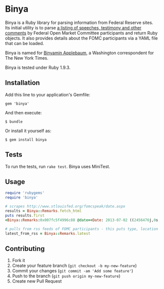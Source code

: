# Binya

Binya is a Ruby library for parsing information from Federal Reserve sites. Its initial utility is to parse [a listing of speeches, testimony and other comments](http://www.stlouisfed.org/fomcspeak/date.aspx) by Federal Open Market Committee participants and return Ruby objects. It also provides details about the FOMC participants via a YAML file that can be loaded.

Binya is named for [Binyamin Applebaum](http://topics.nytimes.com/top/reference/timestopics/people/a/binyamin_appelbaum/index.html), a Washington correspondent for The New York Times.

Binya is tested under Ruby 1.9.3.

## Installation

Add this line to your application's Gemfile:

    gem 'binya'

And then execute:

    $ bundle

Or install it yourself as:

    $ gem install binya

## Tests

To run the tests, run `rake test`. Binya uses MiniTest.

## Usage

```ruby
require 'rubygems'
require 'binya'

# scrapes http://www.stlouisfed.org/fomcspeak/date.aspx
results = Binya::Remarks.fetch_html
puts results.first
<Binya::Remarks:0x007fc5f4996c88 @date=<Date: 2013-07-02 ((2456476j,0s,0n),+0s,2299161j)>, @time=2013-07-02 17:45:00 -0400, @speaker="Gov. Powell", @type="Speech", @location="The University Club, New York, N.Y.", @title="International Financial Regulatory Reform ", @url="http://www.federalreserve.gov/newsevents/speech/powell20130702a.htm">

# pulls from rss feeds of FOMC participants - this puts type, location and title into a single field
latest_from_rss = Binya::Remarks.latest
```

## Contributing

1. Fork it
2. Create your feature branch (`git checkout -b my-new-feature`)
3. Commit your changes (`git commit -am 'Add some feature'`)
4. Push to the branch (`git push origin my-new-feature`)
5. Create new Pull Request
